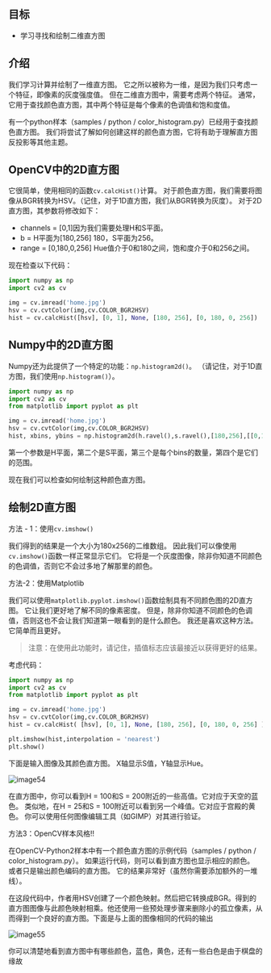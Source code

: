 ## 目标
- 学习寻找和绘制二维直方图

## 介绍
我们学习计算并绘制了一维直方图。 它之所以被称为一维，是因为我们只考虑一个特征，即像素的灰度强度值。 但在二维直方图中，需要考虑两个特征。 通常，它用于查找颜色直方图，其中两个特征是每个像素的色调值和饱和度值。

有一个python样本（samples / python / color_histogram.py）已经用于查找颜色直方图。 我们将尝试了解如何创建这样的颜色直方图，它将有助于理解直方图反投影等其他主题。

## OpenCV中的2D直方图

它很简单，使用相同的函数`cv.calcHist()`计算。 对于颜色直方图，我们需要将图像从BGR转换为HSV。（记住，对于1D直方图，我们从BGR转换为灰度）。 对于2D直方图，其参数将修改如下：

- channels = [0,1]因为我们需要处理H和S平面。
- b = H平面为[180,256] 180，S平面为256。
- range = [0,180,0,256] Hue值介于0和180之间，饱和度介于0和256之间。

现在检查以下代码：

```python
import numpy as np
import cv2 as cv

img = cv.imread('home.jpg')
hsv = cv.cvtColor(img,cv.COLOR_BGR2HSV)
hist = cv.calcHist([hsv], [0, 1], None, [180, 256], [0, 180, 0, 256])
```

## Numpy中的2D直方图

Numpy还为此提供了一个特定的功能：`np.histogram2d()`。 （请记住，对于1D直方图，我们使用`np.histogram()`）。

```python
import numpy as np
import cv2 as cv
from matplotlib import pyplot as plt

img = cv.imread('home.jpg')
hsv = cv.cvtColor(img,cv.COLOR_BGR2HSV)
hist, xbins, ybins = np.histogram2d(h.ravel(),s.ravel(),[180,256],[[0,180],[0,256]])
```

第一个参数是H平面，第二个是S平面，第三个是每个bins的数量，第四个是它们的范围。

现在我们可以检查如何绘制这种颜色直方图。

## 绘制2D直方图

方法 - 1：使用`cv.imshow()`

我们得到的结果是一个大小为180x256的二维数组。 因此我们可以像使用`cv.imshow()`函数一样正常显示它们。 它将是一个灰度图像，除非你知道不同颜色的色调值，否则它不会过多地了解那里的颜色。

方法-2：使用Matplotlib

我们可以使用`matplotlib.pyplot.imshow()`函数绘制具有不同颜色图的2D直方图。 它让我们更好地了解不同的像素密度。 但是，除非你知道不同颜色的色调值，否则这也不会让我们知道第一眼看到的是什么颜色。 我还是喜欢这种方法。 它简单而且更好。

> 注意：在使用此功能时，请记住，插值标志应该最接近以获得更好的结果。

考虑代码：

```python
import numpy as np
import cv2 as cv
from matplotlib import pyplot as plt

img = cv.imread('home.jpg')
hsv = cv.cvtColor(img,cv.COLOR_BGR2HSV)
hist = cv.calcHist( [hsv], [0, 1], None, [180, 256], [0, 180, 0, 256] )

plt.imshow(hist,interpolation = 'nearest')
plt.show()
```

下面是输入图像及其颜色直方图。 X轴显示S值，Y轴显示Hue。

![image54](https://docs.opencv.org/4.0.0/2dhist_matplotlib.jpg)

在直方图中，你可以看到H = 100和S = 200附近的一些高值。它对应于天空的蓝色。 类似地，在H = 25和S = 100附近可以看到另一个峰值。它对应于宫殿的黄色。 你可以使用任何图像编辑工具（如GIMP）对其进行验证。

方法3：OpenCV样本风格!!

在OpenCV-Python2样本中有一个颜色直方图的示例代码（samples / python / color_histogram.py）。 如果运行代码，则可以看到直方图也显示相应的颜色。 或者只是输出颜色编码的直方图。 它的结果非常好（虽然你需要添加额外的一堆线）。

在这段代码中，作者用HSV创建了一个颜色映射。然后把它转换成BGR。得到的直方图图像与此颜色映射相乘。他还使用一些预处理步骤来删除小的孤立像素，从而得到一个良好的直方图。下面是与上面的图像相同的代码的输出

![image55](https://docs.opencv.org/4.0.0/2dhist_opencv.jpg)

你可以清楚地看到直方图中有哪些颜色，蓝色，黄色，还有一些白色是由于棋盘的缘故